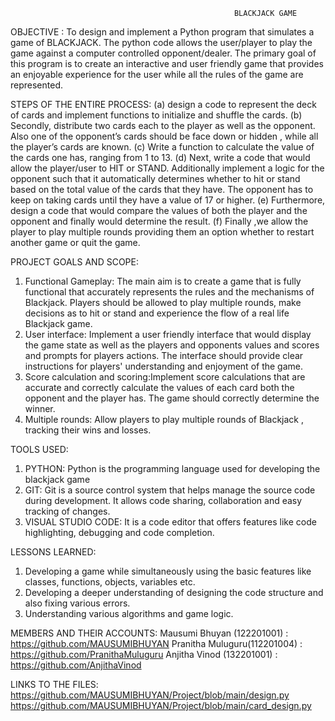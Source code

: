                                                       BLACKJACK GAME
                                                      
OBJECTIVE : 
To design and implement a Python program that simulates a game of BLACKJACK. The python code allows the user/player to play the game against a computer controlled opponent/dealer. The primary goal of this program is to create an interactive and user friendly game that provides an enjoyable experience for the user while all the rules of the game are represented.
 
STEPS OF THE ENTIRE PROCESS:
 (a) design a code to represent the deck of cards and implement functions to initialize and shuffle the cards.
 (b) Secondly, distribute two cards each to the player as well as the opponent. Also one of the opponent’s cards should be face down or hidden , while all the           player’s cards are known.
 (c) Write a function to calculate the value of the cards one has, ranging from 1 to 13.
 (d) Next, write a code that would allow the player/user to HIT or STAND. Additionally implement a logic for the opponent such that it automatically determines        whether to hit or stand based on the total value of the cards that they have. The opponent has to keep on taking cards until they have a value of 17 or            higher.
 (e) Furthermore,  design a code that would compare the values of both the player and the opponent and finally would determine the result. 
 (f) Finally ,we allow the player to play multiple rounds providing them an option whether to restart another game or quit the game.

PROJECT GOALS AND SCOPE:
1. Functional Gameplay: The main aim is to create a game that is fully functional that accurately represents the rules and the mechanisms of Blackjack. Players should be allowed to play multiple rounds, make decisions as to hit or stand and experience the flow of a real life Blackjack game.
2. User interface: Implement a user friendly interface that would display the game state as well as the players and opponents values and scores and prompts for players actions. The interface should provide clear instructions for players' understanding and enjoyment of the game.
3. Score calculation and scoring:Implement score calculations that are accurate and correctly calculate the values of each card both the opponent and the player has. The game should  correctly determine the winner.
4. Multiple rounds: Allow players to play multiple rounds of Blackjack , tracking their wins and losses.

TOOLS USED:
1. PYTHON: Python is the programming language used for developing the blackjack game 
2. GIT: Git is a source control system that helps manage the source code during development. It allows code sharing, collaboration and easy tracking of changes.
3. VISUAL STUDIO CODE: It is a code editor that offers features like code highlighting, debugging and code completion.

LESSONS LEARNED:
1. Developing a game while simultaneously using the basic features like classes, functions, objects, variables etc.
2. Developing  a deeper understanding of designing the code structure and also fixing various errors.
3. Understanding various algorithms and game logic.

MEMBERS AND THEIR ACCOUNTS:
Mausumi Bhuyan (122201001) : https://github.com/MAUSUMIBHUYAN
Pranitha Muluguru(112201004) : https://github.com/PranithaMuluguru 
Anjitha Vinod (132201001) : https://github.com/AnjithaVinod

LINKS TO THE FILES:
https://github.com/MAUSUMIBHUYAN/Project/blob/main/design.py
https://github.com/MAUSUMIBHUYAN/Project/blob/main/card_design.py



